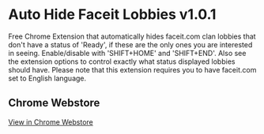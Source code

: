 # Auto Hide Faceit Lobbies v1.0.1
Free Chrome Extension that automatically hides faceit.com clan lobbies that don't have a status of 'Ready', if these are the only ones you are interested in seeing.
Enable/disable with 'SHIFT+HOME' and 'SHIFT+END'. Also see the extension options to control exactly what status displayed lobbies should have.
Please note that this extension requires you to have faceit.com set to English language.

## Chrome Webstore
[View in Chrome Webstore](https://chrome.google.com/webstore/detail/auto-hide-faceit-lobbies/kgnfphgncppcohkncmkdhlhehomkccpl)
